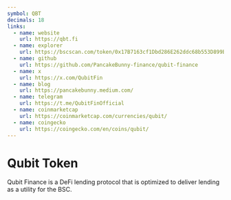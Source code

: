 ```yaml
---
symbol: QBT
decimals: 18
links:
  - name: website
    url: https://qbt.fi
  - name: explorer
    url: https://bscscan.com/token/0x17B7163cf1Dbd286E262ddc68b553D899B93f526
  - name: github
    url: https://github.com/PancakeBunny-finance/qubit-finance
  - name: x
    url: https://x.com/QubitFin
  - name: blog
    url: https://pancakebunny.medium.com/
  - name: telegram
    url: https://t.me/QubitFinOfficial
  - name: coinmarketcap
    url: https://coinmarketcap.com/currencies/qubit/
  - name: coingecko
    url: https://coingecko.com/en/coins/qubit/
---
```


# Qubit Token

Qubit Finance is a DeFi lending protocol that is optimized to deliver lending as a utility for the BSC.
